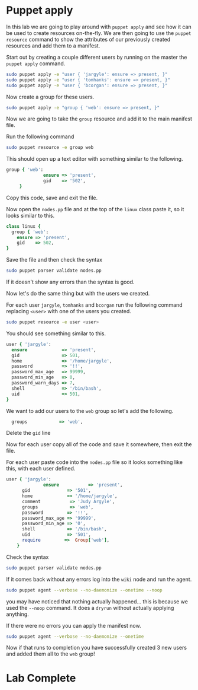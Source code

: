 # Puppet apply


In this lab we are going to play around with `puppet apply` and see how it can be used to create resources on-the-fly.  We are then going to use the `puppet resource` command to show the attributes of our previously created resources and add them to a manifest. 

Start out by creating a couple different users by running on the master the  `puppet apply` command. 
```bash
sudo puppet apply -e "user { 'jargyle': ensure => present, }"
sudo puppet apply -e "user { 'tomhanks': ensure => present, }"
sudo puppet apply -e "user { 'bcorgan': ensure => present, }"
```

Now create a group for these users.
```bash
sudo puppet apply -e "group { 'web': ensure => present, }"
```


Now we are going to take the `group` resource and add it to the main manifest file. 

Run the following command
```bash
sudo puppet resource -e group web
```

This should open up a text editor with something similar to the following. 
```ruby
group { 'web':
  			  ensure => 'present',
  			  gid    => '502',
     }
```

Copy this code, save and exit the file. 

Now open the `nodes.pp` file and at the top of the `linux` class paste it, so it looks similar to this.
```ruby
class linux { 
  group { 'web':
    ensure => 'present',
    gid    => 502,
}
```

Save the file and then check the syntax 
```bash
sudo puppet parser validate nodes.pp
```

If it doesn't show any errors than the syntax is good. 

Now let's do the same thing but with the users we created. 

For each user `jargyle`, `tomhanks` and `bcorgan` run the following command replacing `<user>` with one of the users you created.
```bash
sudo puppet resource -e user <user>
```

You should see something similar to this. 

```ruby
user { 'jargyle':
  ensure             => 'present',
  gid                => 501,
  home               => '/home/jargyle',
  password           => '!!',
  password_max_age   => 99999,
  password_min_age   => 0,
  password_warn_days => 7,
  shell              => '/bin/bash',
  uid                => 501,
}
```


We want to add our users to the `web` group so let's add the following.
```ruby
  groups            => 'web',
```

Delete the `gid` line 

Now for each user copy all of the code and save it somewhere, then exit the file.

For each user paste code into the `nodes.pp` file so it looks something like this, with each user defined.
```ruby
user { 'jargyle':
 			  ensure           => 'present',
      gid              => '501',
      home             => '/home/jargyle',
      comment           => 'Judy Argyle',
      groups            => 'web',
      password         => '!!',
      password_max_age => '99999',
      password_min_age => '0',
      shell            => '/bin/bash',
      uid              => '501',
      require         =>  Group['web'],
    }
``` 

Check the syntax
```bash
sudo puppet parser validate nodes.pp
```

If it comes back without any errors log into the `wiki` node and run the agent. 
```bash
sudo puppet agent --verbose --no-daemonize --onetime --noop
```

you may have noticed that nothing actually happened...   this is because we used the `--noop` command.  It does a `dryrun` without actually applying anything. 

If there were no errors you can apply the manifest now. 

```bash
sudo puppet agent --verbose --no-daemonize --onetime 
```


Now if that runs to completion you have successfully created 3 new users and added them all to the `web` group!

# Lab Complete 



